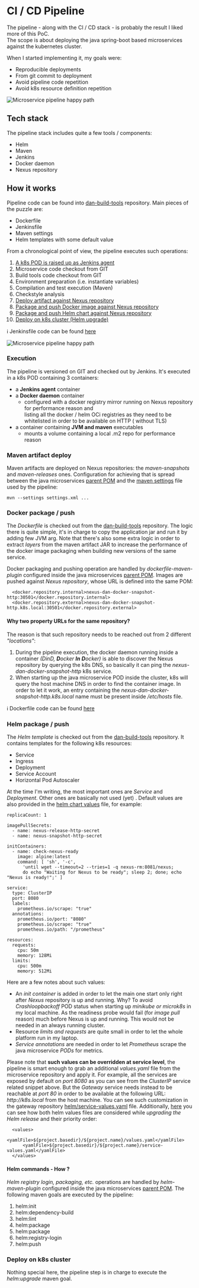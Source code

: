 # CI / CD Pipeline

The pipeline - along with the CI / CD stack - is probably the result I liked more of this PoC. \
The scope is about deploying the java spring-boot based microservices against the kubernetes cluster.

When I started implementing it, my goals were:

* Reproducible deployments
* From git commit to deployment
* Avoid pipeline code repetition
* Avoid k8s resource definition repetition

![Microservice pipeline happy path](docs/media/pipeline-screenshot.png)

## Tech stack

The pipeline stack includes quite a few tools / components:

* Helm
* Maven
* Jenkins
* Docker daemon
* Nexus repository

## How it works

Pipeline code can be found into [dan-build-tools](https://github.com/danparisi/dan-build-tools) repository.
Main pieces of the puzzle are:

* Dockerfile
* Jenkinsfile
* Maven settings
* Helm templates with some default value

From a chronological point of view, the pipeline executes such operations:

1) [A k8s POD is raised up as Jenkins agent](#execution)
2) Microservice code checkout from GIT
2) Build tools code checkout from GIT
3) Environment preparation (i.e. instantiate variables)
4) Compilation and test execution (Maven)
5) Checkstyle analysis
6) [Deploy artifact against Nexus repository](#maven-artifact-deploy)
7) [Package and push Docker image against Nexus repository](#docker-package--push)
8) [Package and push Helm chart against Nexus repository](#helm-package--push)
9) [Deploy on k8s cluster (Helm upgrade)](#deploy-on-k8s-cluster)

:information_source: Jenkinsfile code can be
found [here](https://github.com/danparisi/dan-build-tools/blob/main/Jenkinsfile)

![Microservice pipeline happy path](docs/media/pipeline-flowchart.png)

### Execution

The pipeline is versioned on GIT and checked out by Jenkins.
It's executed in a k8s POD containing 3 containers:

* a **Jenkins agent** container
* a **Docker daemon** container
    * configured with a docker registry mirror running on Nexus repository for performance reason and  
      listing all the docker / helm OCi registries as they need to be whitelisted in order to be available on HTTP (
      without TLS)
* a container containing **JVM and maven** executables
    * mounts a volume containing a local .m2 repo for performance reason

### Maven artifact deploy

Maven artifacts are deployed on Nexus repositories: the _maven-snapshots_ and _maven-releases_ ones.
Configuration for achieving that is spread between the java
microservices [parent POM](https://github.com/danparisi/dan-service-starter-parent/blob/main/pom.xml)
and the [maven settings](https://github.com/danparisi/dan-build-tools/blob/main/maven/settings.xml) file used by the
pipeline:

```
mvn --settings settings.xml ...
```

### Docker package / push

The _Dockerfile_ is checked out from
the [dan-build-tools](https://github.com/danparisi/dan-build-tools/blob/main/Dockerfile) repository.
The logic there is quite simple, it's in charge to copy the application jar and run it by adding few JVM arg.
Note that there's also some extra logic in order to extract _layers_ from the maven artifact JAR to
increase the performance of the docker image packaging when building new versions of the same service.

Docker packaging and pushing operation are handled by _dockerfile-maven-plugin_ configured inside the java
microservices [parent POM](https://github.com/danparisi/dan-service-starter-parent/blob/main/pom.xml).
Images are pushed against _Nexus repository_, whose URL is defined into the same POM:

```
  <docker.repository.internal>nexus-dan-docker-snapshot-http:30501</docker.repository.internal>
  <docker.repository.external>nexus-dan-docker-snapshot-http.k8s.local:30501</docker.repository.external>
```

#### Why two property URLs for the same repository?

The reason is that such repository needs to be reached out from 2 different _"locations"_:

1) During the pipeline execution, the docker daemon running inside a container _(DinD, **D**ocker **In** **D**ocker)_ is
   able to discover the Nexus
   repository by querying the k8s DNS, so basically it can ping the _nexus-dan-docker-snapshot-http_ k8s service.
2) When starting up the java microservice POD inside the cluster, k8s will query the host machine DNS in order to find
   the container image. In order to let it work, an entry containing the _nexus-dan-docker-snapshot-http.k8s.local_ name
   must be present inside _/etc/hosts_ file.

:information_source: Dockerfile code can be
found [here](https://github.com/danparisi/dan-build-tools/blob/main/Dockerfile)

### Helm package / push

The _Helm template_ is checked out from
the [dan-build-tools](https://github.com/danparisi/dan-build-tools/tree/main/helm-chart) repository.
It contains templates for the following k8s resources:

* Service
* Ingress
* Deployment
* Service Account
* Horizontal Pod Autoscaler

At the time I'm writing, the most important ones are _Service_ and _Deployment_. Other ones are basically not used (yet)
.
Default values are also provided in
the [helm chart values](https://github.com/danparisi/dan-build-tools/blob/main/helm-chart/values.yaml) file, for
example:

```
replicaCount: 1

imagePullSecrets:
  - name: nexus-release-http-secret
  - name: nexus-snapshot-http-secret

initContainers:
  - name: check-nexus-ready
    image: alpine:latest
    command: [ 'sh', '-c',
      'until wget --timeout=2 --tries=1 -q nexus-rm:8081/nexus;  
      do echo "Waiting for Nexus to be ready"; sleep 2; done; echo "Nexus is ready!";' ]
      
service:
  type: ClusterIP
  port: 8080
  labels:
    prometheus.io/scrape: "true"
  annotations:
    prometheus.io/port: "8080"
    prometheus.io/scrape: "true"
    prometheus.io/path: "/prometheus"

resources:
  requests:
    cpu: 50m
    memory: 128Mi
  limits:
    cpu: 500m
    memory: 512Mi
```

Here are a few notes about such values:

* An _init container_ is added in order to let the main one start only right after _Nexus_ repository is up and running.
  Why? To avoid _Crashloopbackoff_ POD status when starting up _minikube or microk8s_ in my local machine. As the
  readiness probe would fail (for _image pull_ reason) much before Nexus is up and running. This would not be needed in
  an always running cluster.
* Resource _limits and requests_ are quite small in order to let the whole platform run in my laptop.
* _Service annotations_ are needed in order to let _Prometheus_ scrape the java microservice _PODs_ for metrics.

Please note that **such values can be overridden at service level**, the pipeline is smart enough to grab an
additional _values.yaml_ file from the microservice repository and apply it.
For example, all the services are exposed by default on _port 8080_ as you can see from the _ClusterIP_ service related
snippet above. But the _Gateway_ service needs instead to be reachable at _port 80_
in order to be available at the following URL: _http://k8s.local_ from the host machine. You can see such customization
in the gateway
repository [helm/service-values.yaml](https://github.com/danparisi/dan-gateway-service/blob/main/helm/service-values.yaml)
file.
Additionally, [here](https://github.com/danparisi/dan-service-starter-parent/blob/main/pom.xml) you can see how both
helm values files are considered while _upgrading the Helm release_ and their priority order:

```
  <values>
      <yamlFile>${project.basedir}/${project.name}/values.yaml</yamlFile>
      <yamlFile>${project.basedir}/${project.name}/service-values.yaml</yamlFile>
  </values>
```

#### Helm commands - How ?

_Helm registry login, packaging, etc._ operations are handled by _helm-maven-plugin_ configured inside the java
microservices [parent POM](https://github.com/danparisi/dan-service-starter-parent/blob/main/pom.xml).
The following maven goals are executed by the pipeline:

1) helm:init
2) helm:dependency-build
3) helm:lint
4) helm:package
5) helm:package
6) helm:registry-login
7) helm:push

### Deploy on k8s cluster

Nothing special here, the pipeline step is in charge to execute the _helm:upgrade_ maven goal.

